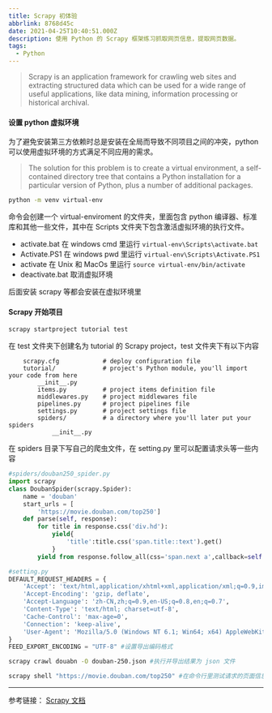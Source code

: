 ```yaml
---
title: Scrapy 初体验
abbrlink: 8768d45c
date: 2021-04-25T10:40:51.000Z
description: 使用 Python 的 Scrapy 框架练习抓取网页信息，提取网页数据。
tags:
  - Python
---
```


> Scrapy is an application framework for crawling web sites and extracting structured data which can be used for a wide range of useful applications, like data mining, information processing or historical archival.

#### 设置 python 虚拟环境

为了避免安装第三方依赖时总是安装在全局而导致不同项目之间的冲突，python 可以使用虚拟环境的方式满足不同应用的需求。

> The solution for this problem is to create a virtual environment, a self-contained directory tree that contains a Python installation for a particular version of Python, plus a number of additional packages.

```bash
python -m venv virtual-env
```

命令会创建一个 virtual-enviroment 的文件夹，里面包含 python 编译器、标准库和其他一些文件，其中在 Scripts 文件夹下包含激活虚拟环境的执行文件。

- activate.bat 在 windows cmd 里运行 `virtual-env\Scripts\activate.bat`
- Activate.PS1 在 windows pwd 里运行 `virtual-env\Scripts\Activate.PS1`
- activate 在 Unix 和 MacOs 里运行 `source virtual-env/bin/activate`
- deactivate.bat 取消虚拟环境

后面安装 scrapy 等都会安装在虚拟环境里

#### Scrapy 开始项目

```bash
scrapy startproject tutorial test
```

在 test 文件夹下创建名为 tutorial 的 Scrapy project，test 文件夹下有以下内容

```
    scrapy.cfg            # deploy configuration file
    tutorial/             # project's Python module, you'll import your code from here
        __init__.py
        items.py          # project items definition file
        middlewares.py    # project middlewares file
        pipelines.py      # project pipelines file
        settings.py       # project settings file
        spiders/          # a directory where you'll later put your spiders
            __init__.py
```

在 spiders 目录下写自己的爬虫文件，在 setting.py 里可以配置请求头等一些内容

```python
#spiders/douban250_spider.py
import scrapy
class DoubanSpider(scrapy.Spider):
    name = 'douban'
    start_urls = [
        'https://movie.douban.com/top250']
    def parse(self, response):
        for title in response.css('div.hd'):
            yield{
                'title':title.css('span.title::text').get()
            }
        yield from response.follow_all(css='span.next a',callback=self.parse)
```

```python
#setting.py
DEFAULT_REQUEST_HEADERS = {
    'Accept': 'text/html,application/xhtml+xml,application/xml;q=0.9,image/avif,image/webp,image/apng,*/*;q=0.8,application/signed-exchange;v=b3;q=0.9',
    'Accept-Encoding': 'gzip, deflate',
    'Accept-Language': 'zh-CN,zh;q=0.9,en-US;q=0.8,en;q=0.7',
    'Content-Type': 'text/html; charset=utf-8',
    'Cache-Control': 'max-age=0',
    'Connection': 'keep-alive',
    'User-Agent': 'Mozilla/5.0 (Windows NT 6.1; Win64; x64) AppleWebKit/537.36 (KHTML, like Gecko) Chrome/89.0.4389.128 Safari/537.36'
}
FEED_EXPORT_ENCODING = "UTF-8" #设置导出编码格式
```

```bash
scrapy crawl douabn -O douban-250.json #执行并导出结果为 json 文件
```

```bash
scrapy shell "https://movie.douban.com/top250" #在命令行里测试请求的页面信息
```

---

参考链接：
[Scrapy 文档](https://docs.scrapy.org/en/latest/intro/tutorial.html)
